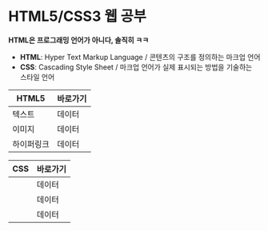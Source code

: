 # HTML5/CSS3 웹 공부

**HTML은 프로그래밍 언어가 아니다, 솔직히 ㅋㅋ**  

- **HTML**: Hyper Text Markup Language / 콘텐츠의 구조를 정의하는 마크업 언어
- **CSS**: Cascading Style Sheet / 마크업 언어가 실제 표시되는 방법을 기술하는 스타일 언어

| HTML5 | 바로가기 |
| -------- | -------- |
| 텍스트  | 데이터  |
| 이미지  | 데이터  |
| 하이퍼링크  | 데이터  |


| CSS| 바로가기 |
| -------- | -------- |
|   | 데이터  |
|   | 데이터  |
|   | 데이터  |
